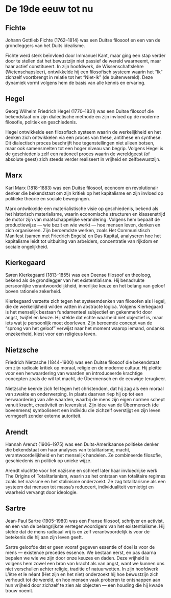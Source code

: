 # De 19de eeuw tot nu
## Fichte 
Johann Gottlieb Fichte (1762–1814) was een Duitse filosoof en een van de grondleggers van het Duits idealisme.

Fichte werd sterk beïnvloed door Immanuel Kant, maar ging een stap verder door te stellen dat het bewustzijn niet passief de wereld waarneemt, maar haar actief constitueert. In zijn hoofdwerk, de Wissenschaftslehre (Wetenschapsleer), ontwikkelde hij een filosofisch systeem waarin het “Ik” zichzelf voortbrengt in relatie tot het “Niet-Ik” (de buitenwereld). Deze dynamiek vormt volgens hem de basis van alle kennis en ervaring.

## Hegel 
Georg Wilhelm Friedrich Hegel (1770–1831) was een Duitse filosoof die bekendstaat om zijn dialectische methode en zijn invloed op de moderne filosofie, politiek en geschiedenis.

Hegel ontwikkelde een filosofisch systeem waarin de werkelijkheid en het denken zich ontwikkelen via een proces van these, antithese en synthese. Dit dialectisch proces beschrijft hoe tegenstellingen niet alleen botsen, maar ook samensmelten tot een hoger niveau van begrip. Volgens Hegel is de geschiedenis zelf een rationeel proces waarin de wereldgeest (of absolute geest) zich steeds verder realiseert in vrijheid en zelfbewustzijn.

## Marx
Karl Marx (1818–1883) was een Duitse filosoof, econoom en revolutionair denker die bekendstaat om zijn kritiek op het kapitalisme en zijn invloed op politieke theorie en sociale bewegingen.

Marx ontwikkelde een materialistische visie op geschiedenis, bekend als het historisch materialisme, waarin economische structuren en klassenstrijd de motor zijn van maatschappelijke verandering. Volgens hem bepaalt de productiewijze — wie bezit en wie werkt — hoe mensen leven, denken en zich organiseren. Zijn beroemdste werken, zoals Het Communistisch Manifest (samen met Friedrich Engels) en Das Kapital, analyseren hoe het kapitalisme leidt tot uitbuiting van arbeiders, concentratie van rijkdom en sociale ongelijkheid.

## Kierkegaard
Søren Kierkegaard (1813–1855) was een Deense filosoof en theoloog, bekend als de grondlegger van het existentialisme. Hij benadrukte persoonlijke verantwoordelijkheid, innerlijke keuze en het belang van geloof boven rationele zekerheid.

Kierkegaard verzette zich tegen het systeemdenken van filosofen als Hegel, die de werkelijkheid wilden vatten in abstracte logica. Volgens Kierkegaard is het menselijk bestaan fundamenteel subjectief en gekenmerkt door angst, twijfel en keuze. Hij stelde dat echte waarheid niet objectief is, maar iets wat je persoonlijk moet doorleven. Zijn beroemde concept van de “sprong van het geloof” verwijst naar het moment waarop iemand, ondanks onzekerheid, kiest voor een religieus leven.

## Nietzsche
Friedrich Nietzsche (1844–1900) was een Duitse filosoof die bekendstaat om zijn radicale kritiek op moraal, religie en de moderne cultuur. Hij pleitte voor een herwaardering van waarden en introduceerde krachtige concepten zoals de wil tot macht, de Übermensch en de eeuwige terugkeer.

Nietzsche keerde zich fel tegen het christendom, dat hij zag als een moraal van zwakte en onderwerping. In plaats daarvan riep hij op tot een herwaardering van alle waarden, waarbij de mens zijn eigen normen schept vanuit kracht, creativiteit en levenslust. Zijn idee van de Übermensch (de bovenmens) symboliseert een individu die zichzelf overstijgt en zijn leven vormgeeft zonder externe autoriteit.

## Arendt
Hannah Arendt (1906–1975) was een Duits-Amerikaanse politieke denker die bekendstaat om haar analyses van totalitarisme, macht, verantwoordelijkheid en het menselijk handelen. Ze combineerde filosofie, geschiedenis en politiek op unieke wijze.

Arendt vluchtte voor het nazisme en schreef later haar invloedrijke werk The Origins of Totalitarianism, waarin ze het ontstaan van totalitaire regimes zoals het nazisme en het stalinisme onderzoekt. Ze zag totalitarisme als een systeem dat mensen tot massa’s reduceert, individualiteit vernietigt en waarheid vervangt door ideologie.

## Sartre
Jean-Paul Sartre (1905–1980) was een Franse filosoof, schrijver en activist, en een van de belangrijkste vertegenwoordigers van het existentialisme. Hij stelde dat de mens radicaal vrij is en zelf verantwoordelijk is voor de betekenis die hij aan zijn leven geeft.

Sartre geloofde dat er geen vooraf gegeven essentie of doel is voor de mens — existence precedes essence. We bestaan eerst, en pas daarna bepalen we wie we zijn door onze keuzes en daden. Deze vrijheid is volgens hem zowel een bron van kracht als van angst, want we kunnen ons niet verschuilen achter religie, traditie of natuurwetten. In zijn hoofdwerk L’être et le néant (Het zijn en het niet) onderzoekt hij hoe bewustzijn zich verhoudt tot de wereld, en hoe mensen vaak proberen te ontsnappen aan hun vrijheid door zichzelf te zien als objecten — een houding die hij kwade trouw noemt.
